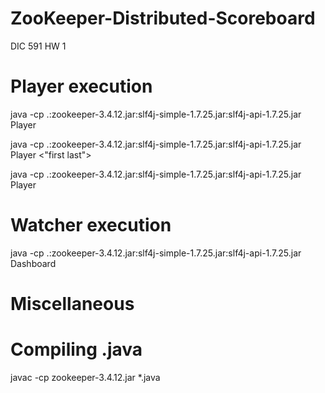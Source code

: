 # ZooKeeper-Distributed-Scoreboard
DIC 591 HW 1
# Player execution
java -cp .:zookeeper-3.4.12.jar:slf4j-simple-1.7.25.jar:slf4j-api-1.7.25.jar Player <host> <name>

java -cp .:zookeeper-3.4.12.jar:slf4j-simple-1.7.25.jar:slf4j-api-1.7.25.jar Player <host> <"first last">

java -cp .:zookeeper-3.4.12.jar:slf4j-simple-1.7.25.jar:slf4j-api-1.7.25.jar Player <host> <name> <count> <delay> <score>

# Watcher execution
java -cp .:zookeeper-3.4.12.jar:slf4j-simple-1.7.25.jar:slf4j-api-1.7.25.jar Dashboard <host>

# Miscellaneous
# Compiling .java
javac -cp zookeeper-3.4.12.jar *.java 
